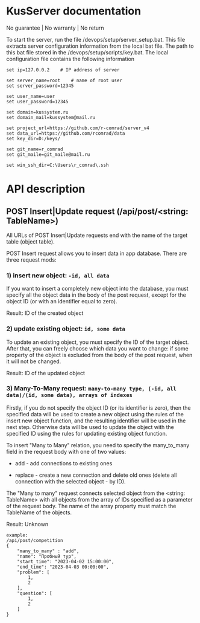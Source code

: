 # KusServer documentation
No guarantee | No warranty | No return

To start the server, run the file /devops/setup/server_setup.bat. 
This file extracts server configuration information from the local bat file. 
The path to this bat file stored in the /devops/setup/scripts/key.bat. The local configuration file contains the following information

	set ip=127.0.0.2	# IP address of server

	set server_name=root 	# name of root user
	set server_password=12345

	set user_name=user
	set user_password=12345

	set domain=kussystem.ru
	set domain_mail=kussystem@mail.ru

	set project_url=https://github.com/r-comrad/server_v4
	set data_url=https://github.com/rcomrad/data
	set key_dir=D:/keys/

	set git_name=r_comrad
	set git_maile=git_maile@mail.ru

	set win_ssh_dir=C:\Users\r_comrad\.ssh



# API description
## POST Insert|Update request (/api/post/<string: TableName>)

All URLs of POST Insert|Update requests end with the name of the target table (object table).

POST Insert request allows you to insert data in app database. There are three request mods:

### 1) insert new object: `-id, all data`

If you want to insert a completely new object into the database, you must specify all the object data 
in the body of the post request, except for the object ID (or with an identifier equal to zero).

Result: ID of the created object

### 2) update existing object: `id, some data`

To update an existing object, you must specify the ID of the target object. 
After that, you can freely choose which data you want to change: 
if some property of the object is excluded from the body of the post request, when it will not be changed.

Result: ID of the updated object

### 3) Many-To-Many request: `many-to-many type, (-id, all data)/(id, some data), arrays of indexes`

Firstly, if you do not specify the object ID (or its identifier is zero),
then the specified data will be used to create a new object using the rules of the insert new object function,
and the resulting identifier will be used in the next step. Otherwise data will be used to update the object 
with the specified ID using the rules for updating existing object function.

To insert "Many to Many" relation, you need to specify 
the many_to_many field in the request body with one of two values:

- add - add connections to existing ones 

- replace - create a new connection and delete old ones (delete all connection with the selected object - by ID).

The "Many to many" request connects selected object from the <string: TableName> 
with all objects from the array of IDs specified as a parameter of the request body. 
The name of the array property must match the TableName of the objects.

Result: Unknown

	example:
	/api/post/competition
	{
		"many_to_many" : "add",
		"name": "Пробный тур",
		"start_time": "2023-04-02 15:00:00",
		"end_time": "2023-04-03 00:00:00",
		"problem": [
			1,
			2
		],
		"question": [
			1,
			2
		]
	}
